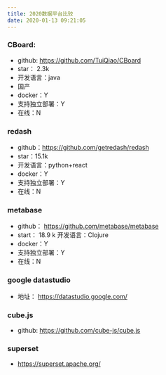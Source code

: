 ```yaml
---
title: 2020数据平台比较
date: 2020-01-13 09:21:05
---
```

### CBoard: 
- github: https://github.com/TuiQiao/CBoard
- star： 2.3k
- 开发语言：java
- 国产
- docker：Y
- 支持独立部署：Y
- 在线：N

### redash
- github：https://github.com/getredash/redash
- star：15.1k
- 开发语言：python+react
- docker：Y
- 支持独立部署：Y
- 在线：N

### metabase
- github： https://github.com/metabase/metabase
- start： 18.9 k
开发语言：Clojure
- docker：Y
- 支持独立部署：Y
- 在线：N

### google datastudio
- 地址： https://datastudio.google.com/

### cube.js
- github: https://github.com/cube-js/cube.js

### superset
- https://superset.apache.org/
